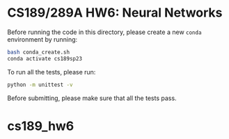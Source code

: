 # CS189/289A HW6: Neural Networks

Before running the code in this directory, please create a new `conda`
environment by running:
```sh
bash conda_create.sh
conda activate cs189sp23
```

To run all the tests, please run:
```sh
python -m unittest -v
```

Before submitting, please make sure that all the tests pass.
# cs189_hw6
